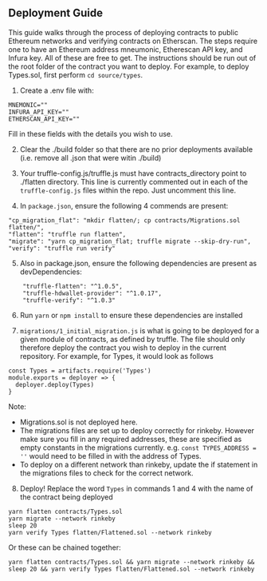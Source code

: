 ## Deployment Guide

This guide walks through the process of deploying contracts to public Ethereum networks and verifying contracts on Etherscan. The steps require one to have an Ethereum address mneumonic, Etherescan API key, and Infura key. All of these are free to get. The instructions should be run out of the root folder of the contract you want to deploy. For example, to deploy Types.sol, first perform `cd source/types`.

1. Create a .env file with:
```
MNEMONIC=""
INFURA_API_KEY=""
ETHERSCAN_API_KEY=""
```
Fill in these fields with the details you wish to use.

2. Clear the ./build folder so that there are no prior deployments available (i.e. remove all .json that were witin ./build)

3. Your truffle-config.js/truffle.js must have contracts_directory point to ./flatten directory. This line is currently commented out in each of the `truffle-config.js` files within the repo. Just uncomment this line.

4. In `package.json`, ensure the following 4 commends are present:
```
"cp_migration_flat": "mkdir flatten/; cp contracts/Migrations.sol flatten/",
"flatten": "truffle run flatten",
"migrate": "yarn cp_migration_flat; truffle migrate --skip-dry-run",
"verify": "truffle run verify"
```

5. Also in package.json, ensure the following dependencies are present as devDependencies:
```
    "truffle-flatten": "^1.0.5",
    "truffle-hdwallet-provider": "^1.0.17",
    "truffle-verify": "^1.0.3"
```

6. Run `yarn` or `npm install` to ensure these dependencies are installed

7. `migrations/1_initial_migration.js` is what is going to be deployed for a given module of contracts, as defined by truffle. The file should only therefore deploy the contract you wish to deploy in the current repository. For example, for Types, it would look as follows
```
const Types = artifacts.require('Types')
module.exports = deployer => {
  deployer.deploy(Types)
}
```
Note:
- Migrations.sol is not deployed here.
- The migrations files are set up to deploy correctly for rinkeby. However make sure you fill in any required addresses, these are specified as empty constants in the migrations currently. e.g. `const TYPES_ADDRESS = ''` would need to be filled in with the address of Types.
- To deploy on a different network than rinkeby, update the if statement in the migrations files to check for the correct network.

8. Deploy!
Replace the word `Types` in commands 1 and 4 with the name of the contract being deployed
```
yarn flatten contracts/Types.sol
yarn migrate --network rinkeby
sleep 20
yarn verify Types flatten/Flattened.sol --network rinkeby
```
Or these can be chained together:
```
yarn flatten contracts/Types.sol && yarn migrate --network rinkeby && sleep 20 && yarn verify Types flatten/Flattened.sol --network rinkeby
```
